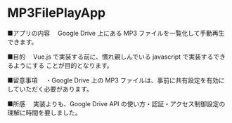 # MP3FilePlayApp

■アプリの内容
　Google Drive 上にある MP3 ファイルを一覧化して手動再生できます。

■目的
　Vue.js で実装する前に、慣れ親しんでいる javascript で実装するできるようにする
 ことが目的となります。

■留意事項
　・Google Drive 上の MP3 ファイルは、事前に共有設定を有効にしていただく必要があります。

■所感
　実装よりも、Google Drive API の使い方・認証・アクセス制御設定の理解に時間を要しました。
